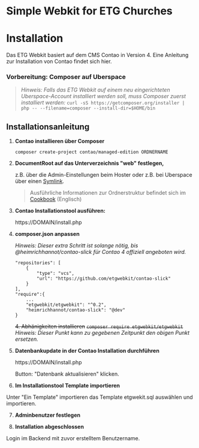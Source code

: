 # Simple Webkit for ETG Churches

# Installation
Das ETG Webkit basiert auf dem CMS Contao in Version 4. Eine Anleitung zur Installation von Contao findet sich hier.

### Vorbereitung: Composer auf Uberspace
> _Hinweis: Falls das ETG Webkit auf einem neu eingerichteten Uberspace-Account installiert werden soll, muss Composer zuerst installiert werden:_
`curl -sS https://getcomposer.org/installer | php -- --filename=composer --install-dir=$HOME/bin`

## Installationsanleitung
1. **Contao installieren über Composer**

    `composer create-project contao/managed-edition ORDNERNAME`

2. **DocumentRoot auf das Unterverzeichnis "web" festlegen,** 
    
    z.B. über die Admin-Einstellungen beim Hoster oder z.B. bei Uberspace über einen [Symlink][2].
    > Ausführliche Informationen zur Ordnerstruktur befindet sich im [Cookbook][1] (Englisch)

3. **Contao Installationstool ausführen:**

    https://DOMAIN/install.php

4. **composer.json anpassen**

    _Hinweis: Dieser extra Schritt ist solange nötig, bis @heimrichhannot/contao-slick für Contao 4 offiziell angeboten wird._

	```
	"repositories": [
    	{
      	    "type": "vcs",
      	    "url": "https://github.com/etgwebkit/contao-slick"
    	}
  	],
  	"require":{
 		...
 		"etgwebkit/etgwebkit": "^0.2",
    	"heimrichhannot/contao-slick": "@dev"
 	}
 	```

    ~~4. Abhänigkeiten installieren~~
    ~~`composer require etgwebkit/etgwebkit`~~
    _Hinweis: Dieser Punkt kann zu gegebenen Zeitpunkt den obigen Punkt ersetzen._

5. **Datenbankupdate in der Contao Installation durchführen**
    
    https://DOMAIN/install.php

    Button: "Datenbank aktualisieren" klicken.

6. **Im Installationstool Template importieren**

Unter "Ein Template" importieren das Template etgwekit.sql auswählen und importieren.

7. **Adminbenutzer festlegen**

    
8. **Installation abgeschlossen**

Login im Backend mit zuvor erstelltem Benutzername.


[1]: https://docs.contao.org/books/cookbook/en/folder-structure.html
[2]: https://wiki.uberspace.de/domain:subdomain
